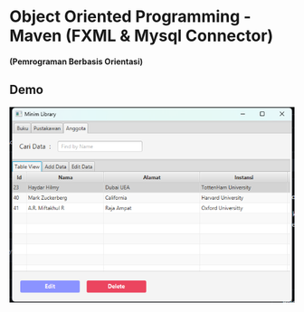
# Object Oriented Programming - Maven (FXML & Mysql Connector)
#### (Pemrograman Berbasis Orientasi)



## Demo

![App Demo](https://raw.githubusercontent.com/haydar-hilmy/Sistem-Perpustakaan/pbojavafx_3_fxml/Demo%20App%20-%202024-06-23%20221356.png)


